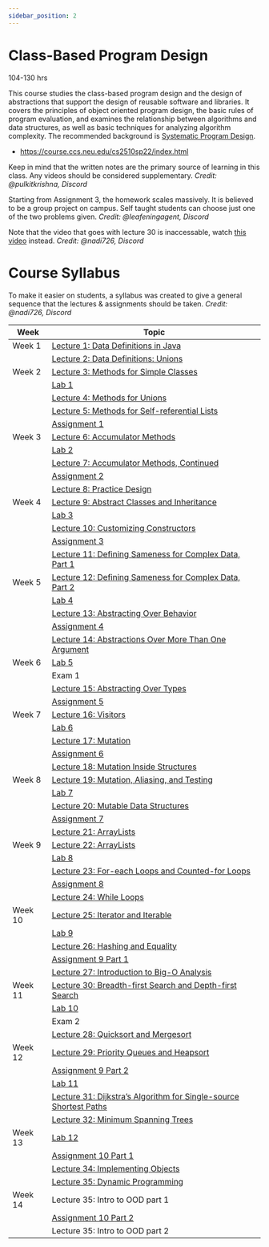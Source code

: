 ```yaml
---
sidebar_position: 2
---
```


# Class-Based Program Design
104-130 hrs

This course studies the class-based program design and the design of abstractions that support the design of reusable software and libraries. It covers the principles of object oriented program design, the basic rules of program evaluation, and examines the relationship between algorithms and data structures, as well as basic techniques for analyzing algorithm complexity. The recommended background is [Systematic Program Design](../spd).
- https://course.ccs.neu.edu/cs2510sp22/index.html

Keep in mind that the written notes are the primary source of learning in this class. Any videos should be considered supplementary. *Credit: @pulkitkrishna, Discord*

Starting from Assignment 3, the homework scales massively. It is believed to be a group project on campus. Self taught students can choose just one of the two problems given. *Credit: @leafeningagent, Discord*

Note that the video that goes with lecture 30 is inaccessable, watch [this video](https://www.youtube.com/watch?v=6WZo7sFFFlQ&list=PL_N7YxtCMPyea2YC3e-1s7SR_S3oWGjdb) instead. *Credit: @nadi726, Discord*

# Course Syllabus
To make it easier on students, a syllabus was created to give a general sequence that the lectures & assignments should be taken.
*Credit: @nadi726, Discord*

| Week    | Topic                                                                                                                     |
| ------- | ------------------------------------------------------------------------------------------------------------------------- |
| Week 1  | [Lecture 1: Data Definitions in Java](https://course.ccs.neu.edu/cs2510sp22/lecture1.html)                                |
|         | [Lecture 2: Data Definitions: Unions](https://course.ccs.neu.edu/cs2510sp22/lecture2.html)                                |
| Week 2  | [Lecture 3: Methods for Simple Classes](https://course.ccs.neu.edu/cs2510sp22/lecture3.html)                              |
|         | [Lab 1](https://course.ccs.neu.edu/cs2510sp22/lab1.html)                                                                  |
|         | [Lecture 4: Methods for Unions](https://course.ccs.neu.edu/cs2510sp22/lecture4.html)                                      |
|         | [Lecture 5: Methods for Self-referential Lists](https://course.ccs.neu.edu/cs2510sp22/lecture5.html)                      |
|         | [Assignment 1](https://course.ccs.neu.edu/cs2510sp22/assignment1.html)                                                    |
| Week 3  | [Lecture 6: Accumulator Methods](https://course.ccs.neu.edu/cs2510sp22/lecture6.html)                                     |
|         | [Lab 2](https://course.ccs.neu.edu/cs2510sp22/lab2.html)                                                                  |
|         | [Lecture 7: Accumulator Methods, Continued](https://course.ccs.neu.edu/cs2510sp22/lecture7.html)                          |
|         | [Assignment 2](https://course.ccs.neu.edu/cs2510sp22/assignment2.html)                                                    |
|         | [Lecture 8: Practice Design](https://course.ccs.neu.edu/cs2510sp22/lecture8.html)                                         |
| Week 4  | [Lecture 9: Abstract Classes and Inheritance](https://course.ccs.neu.edu/cs2510sp22/lecture9.html)                        |
|         | [Lab 3](https://course.ccs.neu.edu/cs2510sp22/lab3.html)                                                                  |
|         | [Lecture 10: Customizing Constructors](https://course.ccs.neu.edu/cs2510sp22/lecture10.html)                              |
|         | [Assignment 3](https://course.ccs.neu.edu/cs2510sp22/assignment3.html)                                                    |
|         | [Lecture 11: Defining Sameness for Complex Data, Part 1](https://course.ccs.neu.edu/cs2510sp22/lecture11.html)            |
| Week 5  | [Lecture 12: Defining Sameness for Complex Data, Part 2](https://course.ccs.neu.edu/cs2510sp22/lecture12.html)            |
|         | [Lab 4](https://course.ccs.neu.edu/cs2510sp22/lab4.html)                                                                  |
|         | [Lecture 13: Abstracting Over Behavior](https://course.ccs.neu.edu/cs2510sp22/lecture13.html)                             |
|         | [Assignment 4](https://course.ccs.neu.edu/cs2510sp22/assignment4.html)                                                    |
|         | [Lecture 14: Abstractions Over More Than One Argument](https://course.ccs.neu.edu/cs2510sp22/lecture14.html)              |
| Week 6  | [Lab 5](https://course.ccs.neu.edu/cs2510sp22/lab5.html)                                                                  |
|         | Exam 1                                                                                                                    |
|         | [Lecture 15: Abstracting Over Types](https://course.ccs.neu.edu/cs2510sp22/lecture15.html)                                |
|         | [Assignment 5](https://course.ccs.neu.edu/cs2510sp22/assignment5.html)                                                    |
| Week 7  | [Lecture 16: Visitors](https://course.ccs.neu.edu/cs2510sp22/lecture16.html)                                              |
|         | [Lab 6](https://course.ccs.neu.edu/cs2510sp22/lab6.html)                                                                  |
|         | [Lecture 17: Mutation](https://course.ccs.neu.edu/cs2510sp22/lecture17.html)                                              |
|         | [Assignment 6](https://course.ccs.neu.edu/cs2510sp22/assignment6.html)                                                    |
|         | [Lecture 18: Mutation Inside Structures](https://course.ccs.neu.edu/cs2510sp22/lecture18.html)                            |
| Week 8  | [Lecture 19: Mutation, Aliasing, and Testing](https://course.ccs.neu.edu/cs2510sp22/lecture19.html)                       |
|         | [Lab 7](https://course.ccs.neu.edu/cs2510sp22/lab7.html)                                                                  |
|         | [Lecture 20: Mutable Data Structures](https://course.ccs.neu.edu/cs2510sp22/lecture20.html)                               |
|         | [Assignment 7](https://course.ccs.neu.edu/cs2510sp22/assignment7.html)                                                    |
|         | [Lecture 21: ArrayLists](https://course.ccs.neu.edu/cs2510sp22/lecture21.html)                                            |
| Week 9  | [Lecture 22: ArrayLists](https://course.ccs.neu.edu/cs2510sp22/lecture22.html)                                            |
|         | [Lab 8](https://course.ccs.neu.edu/cs2510sp22/lab8.html)                                                                  |
|         | [Lecture 23: For-each Loops and Counted-for Loops](https://course.ccs.neu.edu/cs2510sp22/lecture23.html)                  |
|         | [Assignment 8](https://course.ccs.neu.edu/cs2510sp22/assignment8.html)                                                    |
|         | [Lecture 24: While Loops](https://course.ccs.neu.edu/cs2510sp22/lecture24.html)                                           |
| Week 10 | [Lecture 25: Iterator and Iterable](https://course.ccs.neu.edu/cs2510sp22/lecture25.html)                                 |
|         | [Lab 9](https://course.ccs.neu.edu/cs2510sp22/lab9.html)                                                                  |
|         | [Lecture 26: Hashing and Equality](https://course.ccs.neu.edu/cs2510sp22/lecture26.html)                                  |
|         | [Assignment 9 Part 1](https://course.ccs.neu.edu/cs2510sp22/assignment9.html)                                             |
|         | [Lecture 27: Introduction to Big-O Analysis](https://course.ccs.neu.edu/cs2510sp22/lecture27.html)                        |
| Week 11 | [Lecture 30: Breadth-first Search and Depth-first Search](https://course.ccs.neu.edu/cs2510sp22/lecture30.html)           |
|         | [Lab 10](https://course.ccs.neu.edu/cs2510sp22/lab10.html)                                                                |
|         | Exam 2                                                                                                                    |
|         | [Lecture 28: Quicksort and Mergesort](https://course.ccs.neu.edu/cs2510sp22/lecture28.html)                               |
| Week 12 | [Lecture 29: Priority Queues and Heapsort](https://course.ccs.neu.edu/cs2510sp22/lecture29.html)                          |
|         | [Assignment 9 Part 2](https://course.ccs.neu.edu/cs2510sp22/assignment9.html)                                             |
|         | [Lab 11](https://course.ccs.neu.edu/cs2510sp22/lab11.html)                                                                |
|         | [Lecture 31: Dijkstra’s Algorithm for Single-source Shortest Paths](https://course.ccs.neu.edu/cs2510sp22/lecture31.html) |
|         | [Lecture 32: Minimum Spanning Trees](https://course.ccs.neu.edu/cs2510sp22/lecture32.html)                                |
| Week 13 | [Lab 12](https://course.ccs.neu.edu/cs2510sp22/lab12.html)                                                                |
|         | [Assignment 10 Part 1](https://course.ccs.neu.edu/cs2510sp22/assignment10.html)                                           |
|         | [Lecture 34: Implementing Objects](https://course.ccs.neu.edu/cs2510sp22/lecture34.html)                                  |
|         | [Lecture 35: Dynamic Programming](https://course.ccs.neu.edu/cs2510sp22/lecture35.html)                                   |
| Week 14 | Lecture 35: Intro to OOD part 1                                                                                           |
|         | [Assignment 10 Part 2](https://course.ccs.neu.edu/cs2510sp22/assignment10.html)                                           |
|         | Lecture 35: Intro to OOD part 2                                                                                           |